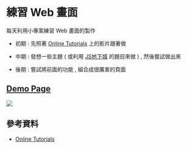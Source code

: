 # 練習 Web 畫面

每天利用小專案練習 Web 畫面的製作

- 初期 : 先照著 [Online Tutorials](https://www.youtube.com/channel/UCbwXnUipZsLfUckBPsC7Jog) 上的影片跟著做

- 中期 : 發想一些主題 ( 或利用 [JS地下城](https://www.udemy.com/course/js-underground/) 的題目來做 ) , 然後嘗試做出來

- 後期 : 嘗試將前面的功能 , 組合成很厲害的頁面

## [Demo Page](https://andrew781026.github.io/daliy-web-ui/)

[![](https://i.imgur.com/ZNFIqYp.png)](https://andrew781026.github.io/daliy-web-ui/)

## 參考資料

- [Online Tutorials](https://www.youtube.com/channel/UCbwXnUipZsLfUckBPsC7Jog)
